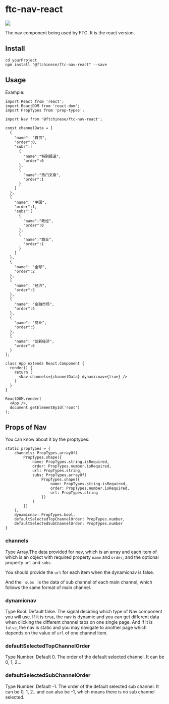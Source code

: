 # ftc-nav-react

[![](https://travis-ci.org/wangyichen1064431086/ftc-nav-react.svg?branch=master)](https://travis-ci.org/wangyichen1064431086/ftc-nav-react)

The nav component being used by FTC. It is the react version.

## Install

```
cd yourProject
npm install "@ftchinese/ftc-nav-react" --save 
```

## Usage

Example:

```
import React from 'react';
import ReactDOM from 'react-dom';
import PropTypes from 'prop-types';

import Nav from '@ftchinese/ftc-nav-react';

const channelData = [
  {
    "name": "首页",
    "order":0,
    "subs":[
      {
        "name":"特别报道",
        "order":0
      },
      {
        "name":"热门文章",
        "order":1
      }
    ]  
  },
  {
    "name": "中国",
    "order":1,
    "subs":[
      {
        "name":"政经",
        "order":0
      },
      {
        "name":"商业",
        "order":1
      }
    ]
  },
  {
    "name": "全球",
    "order":2
  },
  {
    "name": "经济",
    "order":3
  },
  {
    "name": "金融市场",
    "order":4
  },
  {
    "name": "商业",
    "order":5
  },
  {
    "name": "创新经济",
    "order":6
  }
];

class App extends React.Component {
  render() {
    return (
      <Nav channels={channelData} dynamicnav={true} />
    )
  }
}

ReactDOM.render(
  <App />,
  document.getElementById('root')
);
```

## Props of Nav

You can know about it by the proptypes:

```
static propTypes = {
    channels: PropTypes.arrayOf(
        PropTypes.shape({
            name: PropTypes.string.isRequired,
            order: PropTypes.number.isRequired,
            url: PropTypes.string,
            subs: PropTypes.arrayOf(
                PropTypes.shape({
                    name: PropTypes.string.isRequired,
                    order: PropTypes.number.isRequired,
                    url: PropTypes.string
                })
            )
        })
    ),
    dynamicnav: PropTypes.bool,
    defaultSelectedTopChannelOrder: PropTypes.number,
    defaultSelectedSubChannelOrder: PropTypes.number
}
```

### channels

Type Array.The data provided for nav, which is an array and each item of which is an object with required property <code>name</code> and <code>order</code>, and the optional property <code>url</code> and <code>subs</code>.

You should provide the <code>url</code> for each item when the dynamicnav is false.

And the <code> subs </code> is the data of sub channel of each main channel, which follows the same format of main channel.

### dynamicnav

Type Bool. Default false. The signal deciding which type of Nav component you will use. If it is <code>true</code>, the nav is dynamic and you can get different data when clicking the different channel tabs on one single page. And if it is <code>false</code>, the nav is static and you may navigate to another page which depends on the value of <code>url</code> of one channel item.

### defaultSelectedTopChannelOrder

Type Number. Default 0. The order of the default selected channel. It can be 0, 1, 2...

### defaultSelectedSubChannelOrder

Type Number. Default -1. The order of the default selected sub channel. It can be 0, 1, 2...and can also be -1, which means there is no sub channel selected.